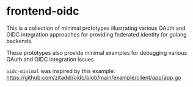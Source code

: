 # frontend-oidc

This is a collection of minimal prototypes illustrating various OAuth and OIDC integration approaches for providing federated identity for golang backends.

These prototypes also provide minimal examples for debugging various OAuth and OIDC integration issues.

`oidc-minimal` was inspired by this example: https://github.com/zitadel/oidc/blob/main/example/client/app/app.go